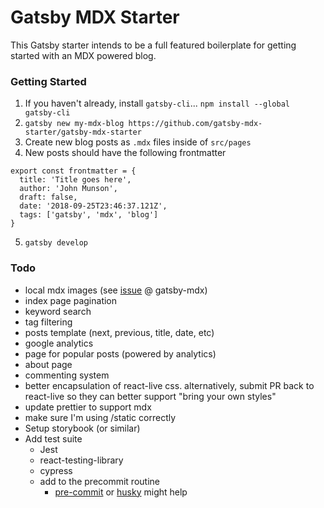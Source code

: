 # Gatsby MDX Starter

This Gatsby starter intends to be a full featured boilerplate for getting started with an MDX powered blog.

### Getting Started

1. If you haven't already, install `gatsby-cli`... `npm install --global gatsby-cli`
2. `gatsby new my-mdx-blog https://github.com/gatsby-mdx-starter/gatsby-mdx-starter`
3. Create new blog posts as `.mdx` files inside of `src/pages`
4. New posts should have the following frontmatter

```
export const frontmatter = {
  title: 'Title goes here',
  author: 'John Munson',
  draft: false,
  date: '2018-09-25T23:46:37.121Z',
  tags: ['gatsby', 'mdx', 'blog']
}
```

5. `gatsby develop`

### Todo

- local mdx images (see [issue](https://github.com/ChristopherBiscardi/gatsby-mdx/issues/152) @ gatsby-mdx)
- index page pagination
- keyword search
- tag filtering
- posts template (next, previous, title, date, etc)
- google analytics
- page for popular posts (powered by analytics)
- about page
- commenting system
- better encapsulation of react-live css. alternatively, submit PR back to react-live so they can better support "bring your own styles"
- update prettier to support mdx
- make sure I'm using /static correctly
- Setup storybook (or similar)
- Add test suite
  - Jest
  - react-testing-library
  - cypress
  - add to the precommit routine
    - [pre-commit](https://github.com/observing/pre-commit) or [husky](https://github.com/typicode/husky) might help
